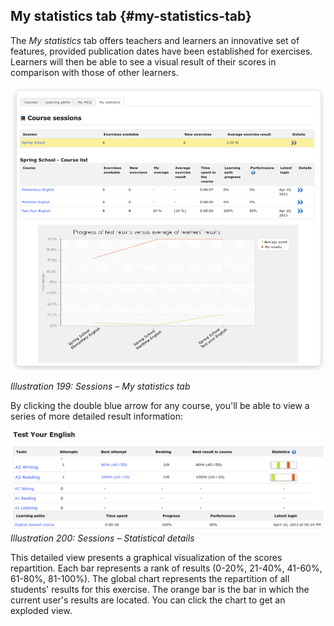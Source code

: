 ## My statistics tab {#my-statistics-tab}

The _My statistics_ tab offers teachers and learners an innovative set of features, provided publication dates have been established for exercises. Learners will then be able to see a visual result of their scores in comparison with those of other learners.

![](../assets/images266.png)

*Illustration 199: Sessions – My statistics tab*

By clicking the double blue arrow for any course, you&#039;ll be able to view a series of more detailed result information:

![](../assets/images267.png)*Illustration 200: Sessions – Statistical details*

This detailed view presents a graphical visualization of the scores repartition. Each bar represents a rank of results (0-20%, 21-40%, 41-60%, 61-80%, 81-100%). The global chart represents the repartition of all students&#039; results for this exercise. The orange bar is the bar in which the current user&#039;s results are located. You can click the chart to get an exploded view.